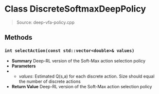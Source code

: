# Class DiscreteSoftmaxDeepPolicy
> Source: deep-vfa-policy.cpp
## Methods
### ``int selectAction(const std::vector<double>& values)``
* **Summary**
  Deep-RL version of the Soft-Max action selection policy
* **Parameters**
* * _values_: Estimated Q(s,a) for each discrete action. Size should equal the number of discrete actions
* **Return Value**
  Deep-RL version of the Soft-Max action selection policy
